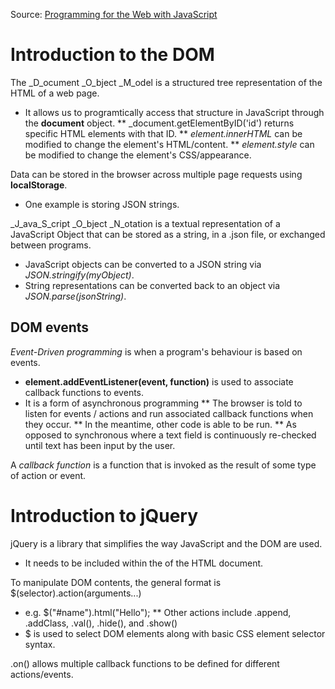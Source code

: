 Source: [Programming for the Web with JavaScript](https://github.com/elloo/p1xt-js-2.0-guided-studies/tree/master/programming-for-the-web-with-javascript)

# Introduction to the DOM

The _D_ocument _O_bject _M_odel is a structured tree representation of the HTML of a web page.
* It allows us to programtically access that structure in JavaScript through the __document__ object.
** _document.getElementByID('id') returns specific HTML elements with that ID.
** _element.innerHTML_ can be modified to change the element's HTML/content.
** _element.style_ can be modified to change the element's CSS/appearance.

Data can be stored in the browser across multiple page requests using __localStorage__.
* One example is storing JSON strings.

_J_ava_S_cript _O_bject _N_otation is a textual representation of a JavaScript Object that can be stored as a string, in a .json file, or exchanged between programs. 
* JavaScript objects can be converted to a JSON string via _JSON.stringify(myObject)_.
* String representations can be converted back to an object via _JSON.parse(jsonString)_.

## DOM events

_Event-Driven programming_ is when a program's behaviour is based on events. 
* __element.addEventListener(event, function)__ is used to associate callback functions to events.
* It is a form of asynchronous programming
** The browser is told to listen for events / actions and run associated callback functions when they occur.
** In the meantime, other code is able to be run.
** As opposed to synchronous where a text field is continuously re-checked until text has been input by the user.

A _callback function_ is a function that is invoked as the result of some type of action or event.

# Introduction to jQuery

jQuery is a library that simplifies the way JavaScript and the DOM are used.
* It needs to be included within the <head> of the HTML document.

To manipulate DOM contents, the general format is $(selector).action(arguments...)
* e.g. $("#name").html("Hello");
** Other actions include .append, .addClass, .val(), .hide(), and .show()
* $ is used to select DOM elements along with basic CSS element selector syntax.

.on() allows multiple callback functions to be defined for different actions/events.
